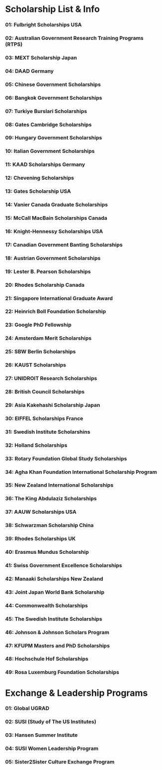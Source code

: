 # Scholarship List & Info

### 01: Fulbright Scholarships USA
### 02: Australian Government Research Training Programs (RTPS)
### 03: MEXT Scholarship Japan
### 04: DAAD Germany
### 05: Chinese Government Scholarships
### 06: Bangkok Government Scholarships
### 07: Turkiye Burslari Scholarships
### 08: Gates Cambridge Scholarships
### 09: Hungary Government Scholarships
### 10: Italian Government Scholarships
### 11: KAAD Scholarships Germany
### 12: Chevening Scholarships
### 13: Gates Scholarship USA
### 14: Vanier Canada Graduate Scholarships
### 15: McCall MacBain Scholarships Canada
### 16: Knight-Hennessy Scholarships USA
### 17: Canadian Government Banting Scholarships
### 18: Austrian Government Scholarships
### 19: Lester B. Pearson Scholarships
### 20: Rhodes Scholarship Canada
### 21: Singapore International Graduate Award
### 22: Heinrich Boll Foundation Scholarship
### 23: Google PhD Fellowship
### 24: Amsterdam Merit Scholarships
### 25: SBW Berlin Scholarships
### 26: KAUST Scholarships
### 27: UNIDROIT Research Scholarships
### 28: British Council Scholarships
### 29: Asia Kakehashi Scholarship Japan
### 30: EIFFEL Scholarships France
### 31: Swedish Institute Scholarshins
### 32: Holland Scholarships
### 33: Rotary Foundation Global Study Scholarships
### 34: Agha Khan Foundation International Scholarship Program
### 35: New Zealand International Scholarships
### 36: The King Abdulaziz Scholarships
### 37: AAUW Scholarships USA
### 38: Schwarzman Scholarship China
### 39: Rhodes Scholarships UK
### 40: Erasmus Mundus Scholarship
### 41: Swiss Government Excellence Scholarships
### 42: Manaaki Scholarships New Zealand
### 43: Joint Japan World Bank Scholarship
### 44: Commonwealth Scholarships
### 45: The Swedish Institute Scholarships
### 46: Johnson & Johnson Scholars Program
### 47: KFUPM Masters and PhD Scholarships
### 48: Hochschule Hof Scholarships
### 49: Rosa Luxemburg Foundation Scholarships


# Exchange & Leadership Programs

### 01: Global UGRAD
### 02: SUSI (Study of The US Institutes)
### 03: Hansen Summer Institute
### 04: SUSI Women Leadership Program
### 05: Sister2Sister Culture Exchange Program